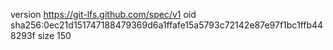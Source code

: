 version https://git-lfs.github.com/spec/v1
oid sha256:0ec21d151747188479369d6a1ffafe15a5793c72142e87e97f1bc1ffb448293f
size 150
